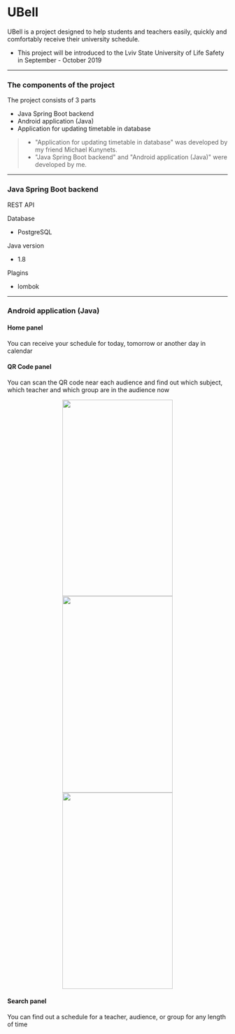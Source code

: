 # UBell
UBell is a project designed to help students and teachers easily, quickly and comfortably
 receive their university schedule.
* This project will be introduced to the Lviv State University of Life Safety in September - October 2019

----
### The components of the project
The project consists of 3 parts
* Java Spring Boot backend
* Android application (Java)
* Application for updating timetable in database


> * "Application for updating timetable in database" was developed by my friend Michael Kunynets.
> * "Java Spring Boot backend" and "Android application (Java)" were developed by me.

----

### Java Spring Boot backend
REST API

Database
* PostgreSQL

Java version
* 1.8

Plagins
* lombok

----

### Android application (Java)
#### Home panel
You can receive your schedule for today, tomorrow or another day in calendar


#### QR Code panel
You can scan the QR code near each audience and find out which subject, which teacher and which group are in the audience now
<p align="center">
<img src="" width="252" height="448">
<img src="https://github.com/VitaliyDzen/UniversitySchedule_backend/blob/version_2_2/AndroidScreenshots/photo5422731962134670248.jpg" width="252" height="448">
<img src="" width="252" height="448">
</p>

#### Search panel
You can find out a schedule for a teacher, audience, or group for any length of time

